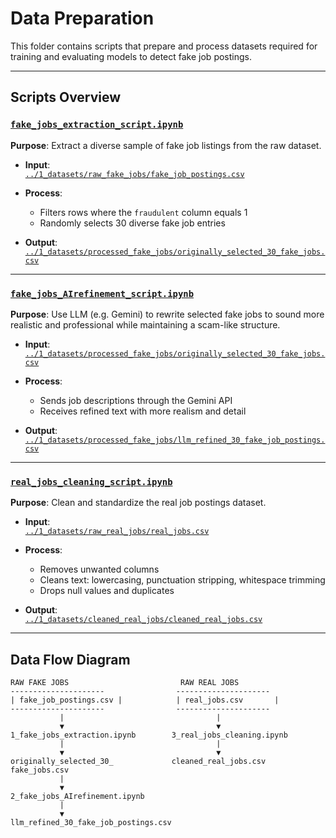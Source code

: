 # Data Preparation

This folder contains scripts that prepare and process datasets required for
training and evaluating models to detect fake job postings.

---

## Scripts Overview

### [`fake_jobs_extraction_script.ipynb`](https://github.com/MIT-Emerging-Talent/ET6-CDSP-group-21-repo/blob/main/2_data_preparation/fake_jobs_AIrefinement_script.ipynb)

**Purpose**: Extract a diverse sample of fake job listings from the raw dataset.

- **Input**:  
  [`../1_datasets/raw_fake_jobs/fake_job_postings.csv`](https://github.com/MIT-Emerging-Talent/ET6-CDSP-group-21-repo/blob/main/1_datasets/raw_fake_jobs/fake_job_postings.csv)

- **Process**:  
  - Filters rows where the `fraudulent` column equals 1  
  - Randomly selects 30 diverse fake job entries

- **Output**:  
  [`../1_datasets/processed_fake_jobs/originally_selected_30_fake_jobs.csv`](https://github.com/MIT-Emerging-Talent/ET6-CDSP-group-21-repo/blob/main/1_datasets/processed_fake_jobs/originally_selected_30_fake_jobs.csv)

---

### [`fake_jobs_AIrefinement_script.ipynb`](https://github.com/MIT-Emerging-Talent/ET6-CDSP-group-21-repo/blob/main/2_data_preparation/fake_jobs_AIrefinement_script.ipynb)

**Purpose**: Use LLM (e.g. Gemini) to rewrite selected fake jobs to sound more
realistic and professional while maintaining a scam-like structure.

- **Input**:  
  [`../1_datasets/processed_fake_jobs/originally_selected_30_fake_jobs.csv`](https://github.com/MIT-Emerging-Talent/ET6-CDSP-group-21-repo/blob/main/1_datasets/processed_fake_jobs/originally_selected_30_fake_jobs.csv)

- **Process**:  
  - Sends job descriptions through the Gemini API  
  - Receives refined text with more realism and detail

- **Output**:  
  [`../1_datasets/processed_fake_jobs/llm_refined_30_fake_job_postings.csv`](https://github.com/MIT-Emerging-Talent/ET6-CDSP-group-21-repo/blob/main/1_datasets/processed_fake_jobs/llm_refined_30_fake_job_postings.csv)

---

### [`real_jobs_cleaning_script.ipynb`](https://github.com/MIT-Emerging-Talent/ET6-CDSP-group-21-repo/blob/main/2_data_preparation/real_jobs_cleaning_script.ipynb)

**Purpose**: Clean and standardize the real job postings dataset.

- **Input**:  
  [`../1_datasets/raw_real_jobs/real_jobs.csv`](https://github.com/MIT-Emerging-Talent/ET6-CDSP-group-21-repo/blob/main/1_datasets/raw_real_jobs/real_jobs.csv)

- **Process**:  
  - Removes unwanted columns  
  - Cleans text: lowercasing, punctuation stripping, whitespace trimming  
  - Drops null values and duplicates

- **Output**:  
  [`../1_datasets/cleaned_real_jobs/cleaned_real_jobs.csv`](https://github.com/MIT-Emerging-Talent/ET6-CDSP-group-21-repo/blob/main/1_datasets/cleaned_real_jobs/cleaned_real_jobs.csv)

---

## Data Flow Diagram

```text
RAW FAKE JOBS                         RAW REAL JOBS
---------------------                ---------------------
| fake_job_postings.csv |            | real_jobs.csv       |
---------------------                ---------------------
           |                                  |
           ▼                                  ▼
1_fake_jobs_extraction.ipynb        3_real_jobs_cleaning.ipynb
           |                                  |
           ▼                                  ▼
originally_selected_30_             cleaned_real_jobs.csv
fake_jobs.csv
           |
           ▼
2_fake_jobs_AIrefinement.ipynb
           |
           ▼
llm_refined_30_fake_job_postings.csv

